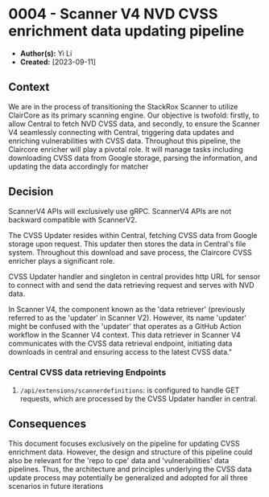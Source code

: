 # 0004 - Scanner V4 NVD CVSS enrichment data updating pipeline

- **Author(s):** Yi Li
- **Created:** [2023-09-11]

## Context

We are in the process of transitioning the StackRox Scanner to utilize ClairCore as its primary scanning engine. Our objective is twofold: firstly, to allow Central to fetch NVD CVSS data, and secondly, to ensure the Scanner V4 seamlessly connecting with Central, triggering data updates and enriching vulnerabilities with CVSS data. Throughout this pipeline, the Claircore enricher will play a pivotal role. It will manage tasks including downloading CVSS data from Google storage, parsing the information, and updating the data accordingly for matcher

## Decision

ScannerV4 APIs will exclusively use gRPC. ScannerV4 APIs are not backward compatible with ScannerV2.

The CVSS Updater resides within Central, fetching CVSS data from Google storage upon request. This updater then stores the data in Central's file system. Throughout this download and save process, the Claircore CVSS enricher plays a significant role.

CVSS Updater handler and singleton in central provides http URL for sensor to connect with and send the data retrieving request and serves with NVD data.

In Scanner V4, the component known as the 'data retriever' (previously referred to as the 'updater' in Scanner V2). However, its name 'updater' might be confused with the 'updater' that operates as a GitHub Action workflow in the Scanner V4 context. This data retriever in Scanner V4 communicates with the CVSS data retrieval endpoint, initiating data downloads in central and ensuring access to the latest CVSS data."

### Central CVSS data retrieving Endpoints

1. `/api/extensions/scannerdefinitions`: is configured to handle GET requests, which are processed by the CVSS Updater handler in central.

## Consequences

This document focuses exclusively on the pipeline for updating CVSS enrichment data. However, the design and structure of this pipeline could also be relevant for the 'repo to cpe' data and 'vulnerabilities' data pipelines. Thus, the architecture and principles underlying the CVSS data update process may potentially be generalized and adopted for all three scenarios in future iterations